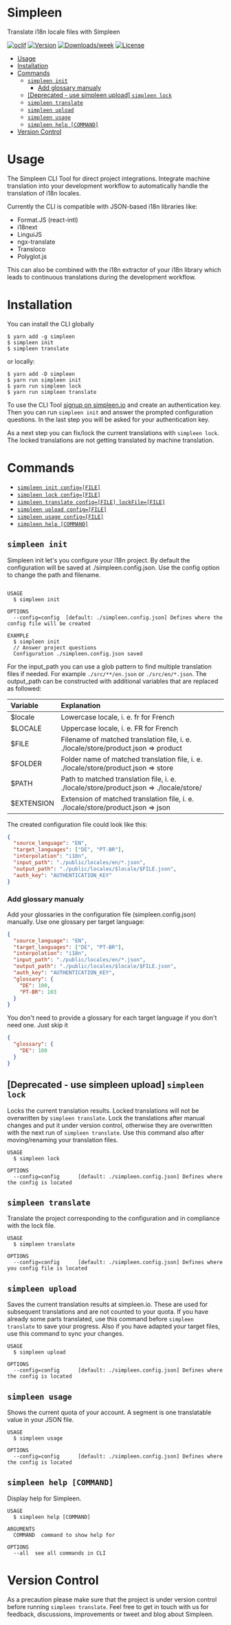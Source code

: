 # Simpleen

Translate i18n locale files with Simpleen

[![oclif](https://img.shields.io/badge/cli-oclif-brightgreen.svg)](https://oclif.io)
[![Version](https://img.shields.io/npm/v/simpleen.svg)](https://npmjs.org/package/simpleen)
[![Downloads/week](https://img.shields.io/npm/dw/simpleen.svg)](https://npmjs.org/package/simpleen)
[![License](https://img.shields.io/npm/l/simpleen.svg)](https://github.com/daugsbi/simpleen-cli/blob/master/package.json)

<!-- toc -->

- [Usage](#usage)
- [Installation](#installation)
- [Commands](#commands)
  - [`simpleen init`](#simpleen-init)
    - [Add glossary manualy](#add-glossary-manualy)
  - [[Deprecated - use simpleen upload] `simpleen lock`](#deprecated---use-simpleen-upload-simpleen-lock)
  - [`simpleen translate`](#simpleen-translate)
  - [`simpleen upload`](#simpleen-upload)
  - [`simpleen usage`](#simpleen-usage)
  - [`simpleen help [COMMAND]`](#simpleen-help-command)
- [Version Control](#version-control)
<!-- tocstop -->

# Usage

The Simpleen CLI Tool for direct project integrations.
Integrate machine translation into your development workflow to automatically handle the translation of i18n locales.

Currently the CLI is compatible with JSON-based i18n libraries like:

- Format.JS (react-intl)
- i18next
- LinguiJS
- ngx-translate
- Transloco
- Polyglot.js

This can also be combined with the i18n extractor of your i18n library which leads to continuous translations during the development workflow.

# Installation

You can install the CLI globally

```sh-session
$ yarn add -g simpleen
$ simpleen init
$ simpleen translate
```

or locally:

```sh-session
$ yarn add -D simpleen
$ yarn run simpleen init
$ yarn run simpleen lock
$ yarn run simpleen translate
```

To use the CLI Tool [signup on simpleen.io](https://simpleen.io/signup) and create an authentication key.
Then you can run `simpleen init` and answer the prompted configuration questions. In the last step you will be asked for your authentication key.

As a next step you can fix/lock the current translations with `simpleen lock`. The locked translations are not getting translated by machine translation.

# Commands

<!-- commands -->

- [`simpleen init config=[FILE]`](#simpleen-init)
- [`simpleen lock config=[FILE]`](#simplen-lock)
- [`simpleen translate config=[FILE] lockFile=[FILE]`](#simpleen-translate)
- [`simpleen upload config=[FILE]`](#simplen-upload)
- [`simpleen usage config=[FILE]`](#simplen-usage)
- [`simpleen help [COMMAND]`](#simpleen-help-command)

## `simpleen init`

Simpleen init let's you configure your i18n project. By default the configuration will be saved at ./simpleen.config.json. Use the config option to change the path and filename.

```

USAGE
  $ simpleen init

OPTIONS
  --config=config  [default: ./simpleen.config.json] Defines where the config file will be created

EXAMPLE
  $ simpleen init
  // Answer project questions
  Configuration ./simpleen.config.json saved
```

For the input_path you can use a glob pattern to find multiple translation files if needed. For example `./src/**/en.json` or `./src/en/*.json`.
The output_path can be constructed with additional variables that are replaced as followed:

<!-- prettier-ignore-start -->
| Variable      | Explanation                                                                            |
|:--------------|:---------------------------------------------------------------------------------------|
| $locale       | Lowercase locale, i. e. fr for French                                                  | 
| $LOCALE       | Uppercase locale, i. e. FR for French                                                  |
| $FILE         | Filename of matched translation file, i. e. ./locale/store/product.json => product     | 
| $FOLDER       | Folder name of matched translation file, i. e. ./locale/store/product.json => store    |
| $PATH         | Path to matched translation file, i. e. ./locale/store/product.json => ./locale/store/ |
| $EXTENSION    | Extension of matched translation file, i. e. ./locale/store/product.json => json       |
<!-- prettier-ignore-end -->

The created configuration file could look like this:

```JSON
{
  "source_language": "EN",
  "target_languages": ["DE", "PT-BR"],
  "interpolation": "i18n",
  "input_path": "./public/locales/en/*.json",
  "output_path": "./public/locales/$locale/$FILE.json",
  "auth_key": "AUTHENTICATION_KEY"
}
```

### Add glossary manualy

Add your glossaries in the configuration file (simpleen.config.json) manually.
Use one glossary per target language:

```JSON
{
  "source_language": "EN",
  "target_languages": ["DE", "PT-BR"],
  "interpolation": "i18n",
  "input_path": "./public/locales/en/*.json",
  "output_path": "./public/locales/$locale/$FILE.json",
  "auth_key": "AUTHENTICATION_KEY",
  "glossary": {
    "DE": 100,
    "PT-BR": 103
  }
}
```

You don't need to provide a glossary for each target language if you don't need one. Just skip it

```JSON
{
  "glossary": {
    "DE": 100
  }
}
```

## [Deprecated - use simpleen upload] `simpleen lock`

Locks the current translation results. Locked translations will not be overwritten by `simpleen translate`.
Lock the translations after manual changes and put it under version control, otherwise they are overwritten with the next run of `simpleen translate`.
Use this command also after moving/renaming your translation files.

```
USAGE
  $ simpleen lock

OPTIONS
  --config=config      [default: ./simpleen.config.json] Defines where the config is located
```

## `simpleen translate`

Translate the project corresponding to the configuration and in compliance with the lock file.

```
USAGE
  $ simpleen translate

OPTIONS
  --config=config      [default: ./simpleen.config.json] Defines where you config file is located
```

## `simpleen upload`

Saves the current translation results at simpleen.io. These are used for subsequent translations and are not counted to your quota.
If you have already some parts translated, use this command before `simpleen translate` to save your progress. Also if you have adapted your target files, use this command to sync your changes.

```
USAGE
  $ simpleen upload

OPTIONS
  --config=config      [default: ./simpleen.config.json] Defines where the config is located
```

## `simpleen usage`

Shows the current quota of your account. A segment is one translatable value in your JSON file.

```
USAGE
  $ simpleen usage

OPTIONS
  --config=config      [default: ./simpleen.config.json] Defines where the config is located
```

## `simpleen help [COMMAND]`

Display help for Simpleen.

```
USAGE
  $ simpleen help [COMMAND]

ARGUMENTS
  COMMAND  command to show help for

OPTIONS
  --all  see all commands in CLI
```

<!-- commandsstop -->

# Version Control

As a precaution please make sure that the project is under version control before running `simpleen translate`.
Feel free to get in touch with us for feedback, discussions, improvements or tweet and blog about Simpleen.
